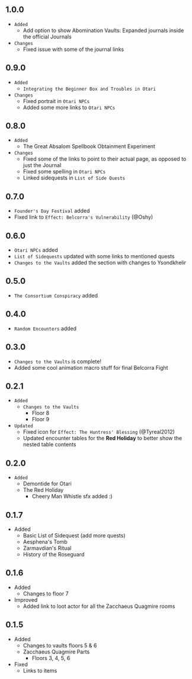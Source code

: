 ## 1.0.0
- `Added`
  - Add option to show Abomination Vaults: Expanded journals inside the official Journals
- `Changes`
  - Fixed issue with some of the journal links
## 0.9.0
  - `Added`
    - `Integrating the Beginner Box and Troubles in Otari`
  - `Changes`
    - Fixed portrait in `Otari NPCs`
    - Added some more links to `Otari NPCs`
## 0.8.0
  - `Added`
    - The Great Absalom Spellbook Obtainment Experiment
  - `Changes`
    - Fixed some of the links to point to their actual page, as opposed to just the Journal
    - Fixed some spelling in `Otari NPCs`
    - Linked sidequests in `List of Side Quests`
## 0.7.0
  - `Founder's Day Festival` added
  - Fixed link to `Effect: Belcorra's Vulnerability` (@Oshy)
## 0.6.0
  - `Otari NPCs` added
  - `List of Sidequests` updated with some links to mentioned quests
  - `Changes to the Vaults` added the section with changes to Ysondkhelir
## 0.5.0
- `The Consortium Conspiracy` added
## 0.4.0
- `Random Encounters` added
## 0.3.0
- `Changes to the Vaults` is complete!
- Added some cool animation macro stuff for final Belcorra Fight
## 0.2.1
- `Added`
  - `Changes to the Vaults`
    - Floor 8
    - Floor 9
- `Updated`
  - Fixed icon for `Effect: The Huntress' Blessing` (@Tyreal2012)
  - Updated encounter tables for the **Red Holiday** to better show the nested table contents
## 0.2.0
- `Added`
  - Demontide for Otari
  - The Red Holiday
    - Cheery Man Whistle sfx added :)
## 0.1.7
- Added
  - Basic List of Sidequest (add more quests)
  - Aesphena's Tomb
  - Zarmavdian's Ritual
  - History of the Roseguard
## 0.1.6
- Added
  - Changes to floor 7
- Improved
  - Added link to loot actor for all the Zacchaeus Quagmire rooms
## 0.1.5
  - Added
    - Changes to vaults floors 5 & 6
    - Zacchaeus Quagmire Parts
      - Floors 3, 4, 5, 6
  - Fixed
    - Links to items